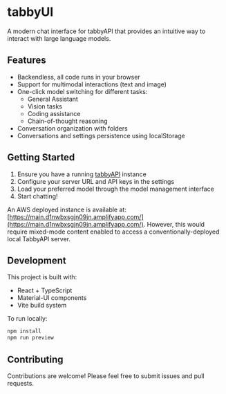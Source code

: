 # tabbyUI

A modern chat interface for tabbyAPI that provides an intuitive way to interact with large language models.

## Features

- Backendless, all code runs in your browser
- Support for multimodal interactions (text and image)
- One-click model switching for different tasks:
  - General Assistant
  - Vision tasks
  - Coding assistance
  - Chain-of-thought reasoning
- Conversation organization with folders
- Conversations and settings persistence using localStorage

## Getting Started

1. Ensure you have a running [tabbyAPI](https://github.com/theroyallab/tabbyAPI) instance
2. Configure your server URL and API keys in the settings
3. Load your preferred model through the model management interface
4. Start chatting!

An AWS deployed instance is available at: [https://main.d1nwbxsgjn09jn.amplifyapp.com/](https://main.d1nwbxsgjn09jn.amplifyapp.com/). However, this would require mixed-mode content enabled to access a conventionally-deployed local TabbyAPI server.

## Development

This project is built with:
- React + TypeScript
- Material-UI components
- Vite build system

To run locally:
```bash
npm install
npm run preview
```

## Contributing

Contributions are welcome! Please feel free to submit issues and pull requests.
